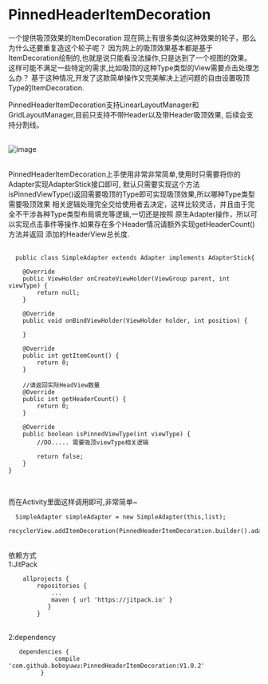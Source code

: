 
# PinnedHeaderItemDecoration
一个提供吸顶效果的ItemDecoration
现在网上有很多类似这种效果的轮子，那么为什么还要重复造这个轮子呢？
因为网上的吸顶效果基本都是基于ItemDecoration绘制的,也就是说只能看没法操作,只是达到了一个视图的效果。
这样可能不满足一些特定的需求,比如吸顶的这种Type类型的View需要点击处理怎么办？
基于这种情况,开发了这款简单操作又完美解决上述问题的自由设置吸顶Type的ItemDecoration.

PinnedHeaderItemDecoration支持LinearLayoutManager和GridLayoutManager,目前只支持不带Header以及带Header吸顶效果,
后续会支持分割线。

<br>![image](https://github.com/boboyuwu/PinnedHeaderItemDecoration/blob/master/pic/ScreenGif2.gif)</br>

<br>PinnedHeaderItemDecoration上手使用非常非常简单,使用时只需要将你的Adapter实现AdapterStick接口即可,
默认只需要实现这个方法isPinnedViewType()返回需要吸顶的Type即可实现吸顶效果,所以哪种Type类型需要吸顶效果
相关逻辑处理完全交给使用者去决定，这样比较灵活，并且由于完全不干涉各种Type类型布局填充等逻辑,一切还是按照
原生Adapter操作，所以可以实现点击事件等操作.如果存在多个Header情况请额外实现getHeaderCount()方法并返回
添加的HeaderView总长度.</br>
<br>
```
  public class SimpleAdapter extends Adapter implements AdapterStick{
    
    @Override
    public ViewHolder onCreateViewHolder(ViewGroup parent, int viewType) {
        return null;
    }

    @Override
    public void onBindViewHolder(ViewHolder holder, int position) {

    }

    @Override
    public int getItemCount() {
        return 0;
    }
    
    //请返回实际HeadView数量
    @Override
    public int getHeaderCount() {
        return 0;
    }

    @Override
    public boolean isPinnedViewType(int viewType) {
        //DO..... 需要吸顶viewType相关逻辑
        
        return false;
    }
}
```
</br>

而在Activity里面这样调用即可,非常简单~
```
  SimpleAdapter simpleAdapter = new SimpleAdapter(this,list);
  recyclerView.addItemDecoration(PinnedHeaderItemDecoration.builder().adapterProvider(simpleAdapter).build());
```

<br>依赖方式</br>
1:JitPack
```
	allprojects {
		repositories {
			...
			maven { url 'https://jitpack.io' }
		   }
	    }
 ```

 <br>2:dependency</br>
 ```
 	dependencies {
	          compile 'com.github.boboyuwu:PinnedHeaderItemDecoration:V1.0.2'
	      }
 ```
